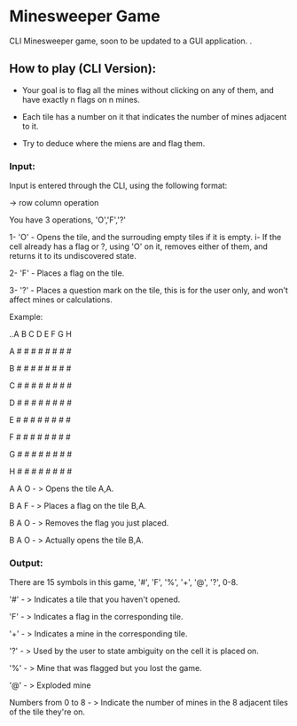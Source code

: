 # Minesweeper Game
CLI Minesweeper game, soon to be updated to a GUI application.
.

## How to play (CLI Version):

- Your goal is to flag all the mines without clicking on any of them, and have exactly n flags on n mines.

- Each tile has a number on it that indicates the number of mines adjacent to it.

- Try to deduce where the miens are and flag them.


### Input: 

Input is entered through the CLI, using the following format:

-> row column operation

You have 3 operations, 'O','F','?'

1- 'O' - Opens the tile, and the surrouding empty tiles if it is empty.
    i- If the cell already has a flag or ?, using 'O' on it, removes either of them, and returns it to its undiscovered state.
    
2- 'F' - Places a flag on the tile.

3- '?' - Places a question mark on the tile, this is for the user only, and won't affect mines or calculations.

Example:

..A B C D E F G H 
  
A # # # # # # # # 

B # # # # # # # # 

C # # # # # # # # 

D # # # # # # # # 

E # # # # # # # # 

F # # # # # # # # 

G # # # # # # # # 

H # # # # # # # # 

A A O - > Opens the tile A,A.

B A F - > Places a flag on the tile B,A.

B A O - > Removes the flag you just placed.

B A O - > Actually opens the tile B,A.

### Output: 

There are 15 symbols in this game, '#', 'F', '%', '+', '@', '?', 0-8.

'#' - > Indicates a tile that you haven't opened.

'F' - > Indicates a flag in the corresponding tile.

'+' - > Indicates a mine in the corresponding tile.

'?' - > Used by the user to state ambiguity on the cell it is placed on.

'%' - > Mine that was flagged but you lost the game.

'@' - > Exploded mine

Numbers from 0 to 8 - > Indicate the number of mines in the 8 adjacent tiles of the tile they're on.

